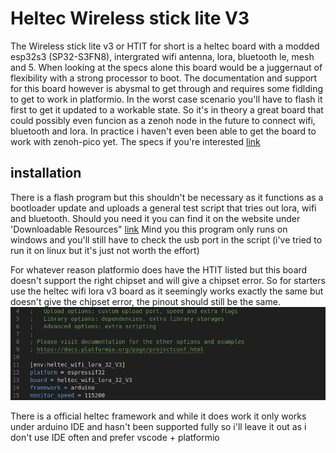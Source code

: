 # Heltec Wireless stick lite V3

The Wireless stick lite v3 or HTIT for short is a heltec board with a modded esp32s3 (SP32-S3FN8), intergrated wifi antenna, lora, bluetooth le, mesh and 5. When looking at the specs alone this board would be a juggernaut of flexibility with a strong processor to boot. The documentation and support for this board however is abysmal to get through and requires some fidlding to get to work in platformio. In the worst case scenario you'll have to flash it first to get it updated to a workable state. So it's in theory a great board that could possibly even funcion as a zenoh node in the future to connect wifi, bluetooth and lora. In practice i haven't even been able to get the board to work with zenoh-pico yet. The specs if you're interested [link](https://heltec.org/project/wireless-stick-lite-v2/)

## installation

There is a flash program but this shouldn't be necessary as it functions as a bootloader update and uploads a general test script that tries out lora, wifi and bluetooth. Should you need it you can find it on the website under 'Downloadable Resources" [link](https://resource.heltec.cn/download/Wireless_Stick_Lite_V3) Mind you this program only runs on windows and you'll still have to check the usb port in the script (i've tried to run it on linux but it's just not worth the effort)

For whatever reason platformio does have the HTIT listed but this board doesn't  support the right chipset and will give a chipset error. So for starters use the heltec wifi lora v3 board as it seemingly works exactly the same but doesn't give the chipset error, the pinout should still be the same.
![](https://github.com/captainblond3/Deep-sleep_zenoh-pico_tests/blob/main/images/heltec_example.png)

There is a official heltec framework and while it does work it only works under arduino IDE and hasn't been supported fully so i'll leave it out as i don't use IDE often and prefer vscode + platformio

